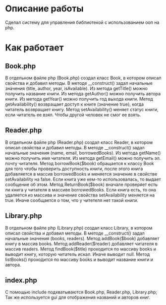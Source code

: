 <h1>Описание работы</h1>
Сделал систему для управления библиотекой с использованием ооп на php.

<h1>Как работает</h1>
<h2>Book.php</h2>
В отдельном файле php (Book.php) создал класс Book, в котором описал свойства и добавил методы.
В методе __construct() задал начальные значения (title, author, year, isAvailable).
Из метода getTitle() можно получить название книги.
Из метода getAuthor() можно получить автора книги.
Из метода getYear() можно получить год выхода книги.
Метод getAvailability() возвращает доступ к книге (значение true), когда читатель возвращает книгу.
Метод setAvailability() меняет статус книги, если читатель ее взял. Чтобы другой человек не смог ее взять.

<h2>Reader.php</h2>
В отдельном файле php (Reader.php) создал класс Reader, в котором описал свойства и добавил методы.
В методе __construct() задал начальные значения (name, email, borrowedBooks).
Из метода getName() можно получить имя читателя.
Из метода getEmail() можно получить эл. почту читателя.
Метод borrowBook($book) обращается к классу Book для того чтобы проверить доступность книги,
после этого книга добавляется в массив borrowedBooks и меняется значение в свойстве setAvailability на false.
Если книга уже кем-то использовалась, то выдает сообщение об этом.
Метод ReturnBook($book) вначале проверяет есть ли книга у читателя в массиве borrowedBooks.
Если книга есть, то она удаляется из массива и значение свойства setAvailability меняется на true.
Иначе сообщается о том, что у читетеля нет такой книги.

<h2>Library.php</h2>
В отдельном файле php (Library.php) создал класс Library, в котором описал свойства и добавил методы.
В методе __construct() задал начальные значения (books, readers).
Метод addBook($book) добавляет книгу в массив books.
Метод addReader($reader) добавляет читателя в массив readers.
Метод findBook($title) проходится по массиву books и выводит книгу, которую читатель искал.
Иначе выводит null.
Метод listBooks() проходится по массиву books и выводит название книги и автора.

<h2>index.php</h2>
С помощью include подхватываются Book.php, Reader.php, Library.php;
Так же используется gui для отображения названий и авторов книг.
